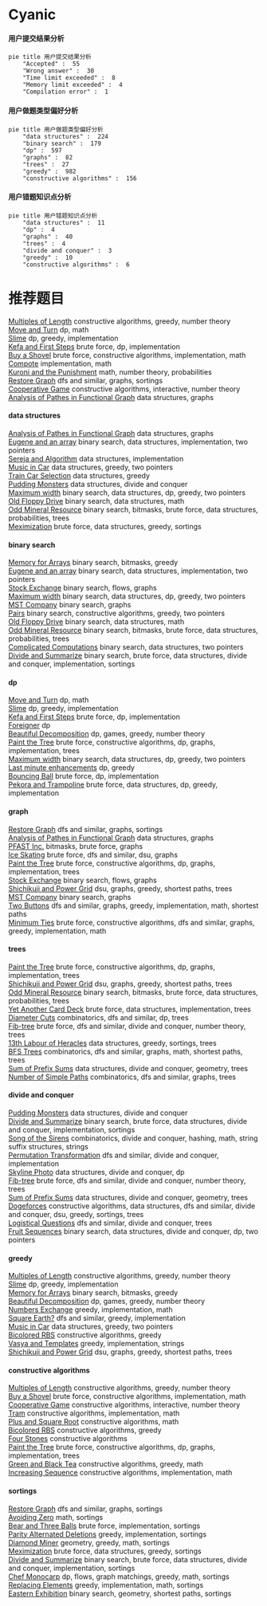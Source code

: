 # Cyanic
<!-- tabs:start -->
#### **用户提交结果分析**

```mermaid
pie title 用户提交结果分析
    "Accepted" :  55
    "Wrong answer" :  30
    "Time limit exceeded" :  8
    "Memory limit exceeded" :  4
    "Compilation error" :  1
```
#### **用户做题类型偏好分析**

```mermaid
pie title 用户做题类型偏好分析
    "data structures" :  224
    "binary search" :  179
    "dp" :  597
    "graphs" :  82
    "trees" :  27
    "greedy" :  982
    "constructive algorithms" :  156
```
#### **用户错题知识点分析**

```mermaid
pie title 用户错题知识点分析
    "data structures" :  11
    "dp" :  4
    "graphs" :  40
    "trees" :  4
    "divide and conquer" :  3
    "greedy" :  10
    "constructive algorithms" :  6
```
<!-- tabs:end -->
# 推荐题目
[Multiples of Length](https://codeforces.com/contest/1397/problem/C)		constructive algorithms,
                        greedy,
                        number theory		  
[Move and Turn](http://codeforces.com/problemset/problem/1459/B)		dp,
                        math		  
[Slime](http://codeforces.com/problemset/problem/1038/D)		dp,
                        greedy,
                        implementation		  
[Kefa and First Steps](http://codeforces.com/problemset/problem/580/A)		brute force,
                        dp,
                        implementation		  
[Buy a Shovel](http://codeforces.com/problemset/problem/732/A)		brute force,
                        constructive algorithms,
                        implementation,
                        math		  
[Compote](http://codeforces.com/problemset/problem/746/A)		implementation,
                        math		  
[Kuroni and the Punishment](http://codeforces.com/problemset/problem/1305/F)		math,
                        number theory,
                        probabilities		  
[Restore Graph](http://codeforces.com/problemset/problem/404/C)		dfs and similar,
                        graphs,
                        sortings		  
[Cooperative Game](https://codeforces.com/contest/1138/problem/F)		constructive algorithms,
                        interactive,
                        number theory		  
[Analysis of Pathes in Functional Graph](http://codeforces.com/problemset/problem/702/E)		data structures,
                        graphs		  
<!-- tabs:start -->
#### **data structures**
[Analysis of Pathes in Functional Graph](http://codeforces.com/problemset/problem/702/E)		data structures,
                        graphs		  
[Eugene and an array](http://codeforces.com/problemset/problem/1333/C)		binary search,
                        data structures,
                        implementation,
                        two pointers		  
[Sereja and Algorithm](http://codeforces.com/problemset/problem/367/A)		data structures,
                        implementation		  
[Music in Car](http://codeforces.com/problemset/problem/746/F)		data structures,
                        greedy,
                        two pointers		  
[Train Car Selection](http://codeforces.com/problemset/problem/1137/E)		data structures,
                        greedy		  
[Pudding Monsters](http://codeforces.com/problemset/problem/526/F)		data structures,
                        divide and conquer		  
[Maximum width](http://codeforces.com/problemset/problem/1492/C)		binary search,
                        data structures,
                        dp,
                        greedy,
                        two pointers		  
[Old Floppy Drive](http://codeforces.com/problemset/problem/1490/G)		binary search,
                        data structures,
                        math		  
[Odd Mineral Resource](http://codeforces.com/problemset/problem/1479/D)		binary search,
                        bitmasks,
                        brute force,
                        data structures,
                        probabilities,
                        trees		  
[Meximization](http://codeforces.com/problemset/problem/1497/A)		brute force,
                        data structures,
                        greedy,
                        sortings		  
#### **binary search**
[Memory for Arrays](http://codeforces.com/problemset/problem/309/C)		binary search,
                        bitmasks,
                        greedy		  
[Eugene and an array](http://codeforces.com/problemset/problem/1333/C)		binary search,
                        data structures,
                        implementation,
                        two pointers		  
[Stock Exchange](http://codeforces.com/problemset/problem/1178/H)		binary search,
                        flows,
                        graphs		  
[Maximum width](http://codeforces.com/problemset/problem/1492/C)		binary search,
                        data structures,
                        dp,
                        greedy,
                        two pointers		  
[MST Company](http://codeforces.com/problemset/problem/125/E)		binary search,
                        graphs		  
[Pairs](http://codeforces.com/problemset/problem/1463/D)		binary search,
                        constructive algorithms,
                        greedy,
                        two pointers		  
[Old Floppy Drive](http://codeforces.com/problemset/problem/1490/G)		binary search,
                        data structures,
                        math		  
[Odd Mineral Resource](http://codeforces.com/problemset/problem/1479/D)		binary search,
                        bitmasks,
                        brute force,
                        data structures,
                        probabilities,
                        trees		  
[Complicated Computations](http://codeforces.com/problemset/problem/1436/E)		binary search,
                        data structures,
                        two pointers		  
[Divide and Summarize](http://codeforces.com/problemset/problem/1461/D)		binary search,
                        brute force,
                        data structures,
                        divide and conquer,
                        implementation,
                        sortings		  
#### **dp**
[Move and Turn](http://codeforces.com/problemset/problem/1459/B)		dp,
                        math		  
[Slime](http://codeforces.com/problemset/problem/1038/D)		dp,
                        greedy,
                        implementation		  
[Kefa and First Steps](http://codeforces.com/problemset/problem/580/A)		brute force,
                        dp,
                        implementation		  
[Foreigner](http://codeforces.com/problemset/problem/1142/D)		dp		  
[Beautiful Decomposition](http://codeforces.com/problemset/problem/279/E)		dp,
                        games,
                        greedy,
                        number theory		  
[Paint the Tree](http://codeforces.com/problemset/problem/1244/D)		brute force,
                        constructive algorithms,
                        dp,
                        graphs,
                        implementation,
                        trees		  
[Maximum width](http://codeforces.com/problemset/problem/1492/C)		binary search,
                        data structures,
                        dp,
                        greedy,
                        two pointers		  
[Last minute enhancements](http://codeforces.com/problemset/problem/1466/B)		dp,
                        greedy		  
[Bouncing Ball](https://codeforces.com/contest/1457/problem/C)		brute force,
                        dp,
                        implementation		  
[Pekora and Trampoline](http://codeforces.com/problemset/problem/1491/C)		brute force,
                        data structures,
                        dp,
                        greedy,
                        implementation		  
#### **graph**
[Restore Graph](http://codeforces.com/problemset/problem/404/C)		dfs and similar,
                        graphs,
                        sortings		  
[Analysis of Pathes in Functional Graph](http://codeforces.com/problemset/problem/702/E)		data structures,
                        graphs		  
[PFAST Inc.](http://codeforces.com/problemset/problem/114/B)		bitmasks,
                        brute force,
                        graphs		  
[Ice Skating](https://codeforces.com/contest/218/problem/C)		brute force,
                        dfs and similar,
                        dsu,
                        graphs		  
[Paint the Tree](http://codeforces.com/problemset/problem/1244/D)		brute force,
                        constructive algorithms,
                        dp,
                        graphs,
                        implementation,
                        trees		  
[Stock Exchange](http://codeforces.com/problemset/problem/1178/H)		binary search,
                        flows,
                        graphs		  
[Shichikuji and Power Grid](http://codeforces.com/problemset/problem/1245/D)		dsu,
                        graphs,
                        greedy,
                        shortest paths,
                        trees		  
[MST Company](http://codeforces.com/problemset/problem/125/E)		binary search,
                        graphs		  
[Two Buttons](http://codeforces.com/problemset/problem/520/B)		dfs and similar,
                        graphs,
                        greedy,
                        implementation,
                        math,
                        shortest paths		  
[Minimum Ties](http://codeforces.com/problemset/problem/1487/C)		brute force,
                        constructive algorithms,
                        dfs and similar,
                        graphs,
                        greedy,
                        implementation,
                        math		  
#### **trees**
[Paint the Tree](http://codeforces.com/problemset/problem/1244/D)		brute force,
                        constructive algorithms,
                        dp,
                        graphs,
                        implementation,
                        trees		  
[Shichikuji and Power Grid](http://codeforces.com/problemset/problem/1245/D)		dsu,
                        graphs,
                        greedy,
                        shortest paths,
                        trees		  
[Odd Mineral Resource](http://codeforces.com/problemset/problem/1479/D)		binary search,
                        bitmasks,
                        brute force,
                        data structures,
                        probabilities,
                        trees		  
[Yet Another Card Deck](http://codeforces.com/problemset/problem/1511/C)		brute force,
                        data structures,
                        implementation,
                        trees		  
[Diameter Cuts](http://codeforces.com/problemset/problem/1499/F)		combinatorics,
                        dfs and similar,
                        dp,
                        trees		  
[Fib-tree](http://codeforces.com/problemset/problem/1491/E)		brute force,
                        dfs and similar,
                        divide and conquer,
                        number theory,
                        trees		  
[13th Labour of Heracles](http://codeforces.com/problemset/problem/1466/D)		data structures,
                        greedy,
                        sortings,
                        trees		  
[BFS Trees](http://codeforces.com/problemset/problem/1495/D)		combinatorics,
                        dfs and similar,
                        graphs,
                        math,
                        shortest paths,
                        trees		  
[Sum of Prefix Sums](http://codeforces.com/problemset/problem/1303/G)		data structures,
                        divide and conquer,
                        geometry,
                        trees		  
[Number of Simple Paths](http://codeforces.com/problemset/problem/1454/E)		combinatorics,
                        dfs and similar,
                        graphs,
                        trees		  
#### **divide and conquer**
[Pudding Monsters](http://codeforces.com/problemset/problem/526/F)		data structures,
                        divide and conquer		  
[Divide and Summarize](http://codeforces.com/problemset/problem/1461/D)		binary search,
                        brute force,
                        data structures,
                        divide and conquer,
                        implementation,
                        sortings		  
[Song of the Sirens](http://codeforces.com/problemset/problem/1466/G)		combinatorics,
                        divide and conquer,
                        hashing,
                        math,
                        string suffix structures,
                        strings		  
[Permutation Transformation](http://codeforces.com/problemset/problem/1490/D)		dfs and similar,
                        divide and conquer,
                        implementation		  
[Skyline Photo](https://codeforces.com/contest/1483/problem/C)		data structures,
                        divide and conquer,
                        dp		  
[Fib-tree](http://codeforces.com/problemset/problem/1491/E)		brute force,
                        dfs and similar,
                        divide and conquer,
                        number theory,
                        trees		  
[Sum of Prefix Sums](http://codeforces.com/problemset/problem/1303/G)		data structures,
                        divide and conquer,
                        geometry,
                        trees		  
[Dogeforces](http://codeforces.com/problemset/problem/1494/D)		constructive algorithms,
                        data structures,
                        dfs and similar,
                        divide and conquer,
                        dsu,
                        greedy,
                        sortings,
                        trees		  
[Logistical Questions](http://codeforces.com/problemset/problem/566/C)		dfs and similar,
                        divide and conquer,
                        trees		  
[Fruit Sequences](http://codeforces.com/problemset/problem/1428/F)		binary search,
                        data structures,
                        divide and conquer,
                        dp,
                        two pointers		  
#### **greedy**
[Multiples of Length](https://codeforces.com/contest/1397/problem/C)		constructive algorithms,
                        greedy,
                        number theory		  
[Slime](http://codeforces.com/problemset/problem/1038/D)		dp,
                        greedy,
                        implementation		  
[Memory for Arrays](http://codeforces.com/problemset/problem/309/C)		binary search,
                        bitmasks,
                        greedy		  
[Beautiful Decomposition](http://codeforces.com/problemset/problem/279/E)		dp,
                        games,
                        greedy,
                        number theory		  
[Numbers Exchange](http://codeforces.com/problemset/problem/746/E)		greedy,
                        implementation,
                        math		  
[Square Earth?](http://codeforces.com/problemset/problem/57/A)		dfs and similar,
                        greedy,
                        implementation		  
[Music in Car](http://codeforces.com/problemset/problem/746/F)		data structures,
                        greedy,
                        two pointers		  
[Bicolored RBS](http://codeforces.com/problemset/problem/1167/D)		constructive algorithms,
                        greedy		  
[Vasya and Templates](https://codeforces.com/contest/1086/problem/C)		greedy,
                        implementation,
                        strings		  
[Shichikuji and Power Grid](http://codeforces.com/problemset/problem/1245/D)		dsu,
                        graphs,
                        greedy,
                        shortest paths,
                        trees		  
#### **constructive algorithms**
[Multiples of Length](https://codeforces.com/contest/1397/problem/C)		constructive algorithms,
                        greedy,
                        number theory		  
[Buy a Shovel](http://codeforces.com/problemset/problem/732/A)		brute force,
                        constructive algorithms,
                        implementation,
                        math		  
[Cooperative Game](https://codeforces.com/contest/1138/problem/F)		constructive algorithms,
                        interactive,
                        number theory		  
[Tram](http://codeforces.com/problemset/problem/746/C)		constructive algorithms,
                        implementation,
                        math		  
[Plus and Square Root](https://codeforces.com/contest/716/problem/C)		constructive algorithms,
                        math		  
[Bicolored RBS](http://codeforces.com/problemset/problem/1167/D)		constructive algorithms,
                        greedy		  
[Four Stones](http://codeforces.com/problemset/problem/1276/E)		constructive algorithms		  
[Paint the Tree](http://codeforces.com/problemset/problem/1244/D)		brute force,
                        constructive algorithms,
                        dp,
                        graphs,
                        implementation,
                        trees		  
[Green and Black Tea](http://codeforces.com/problemset/problem/746/D)		constructive algorithms,
                        greedy,
                        math		  
[Increasing Sequence](http://codeforces.com/problemset/problem/11/A)		constructive algorithms,
                        implementation,
                        math		  
#### **sortings**
[Restore Graph](http://codeforces.com/problemset/problem/404/C)		dfs and similar,
                        graphs,
                        sortings		  
[Avoiding Zero](http://codeforces.com/problemset/problem/1427/A)		math,
                        sortings		  
[Bear and Three Balls](http://codeforces.com/problemset/problem/653/A)		brute force,
                        implementation,
                        sortings		  
[Parity Alternated Deletions](http://codeforces.com/problemset/problem/1144/B)		greedy,
                        implementation,
                        sortings		  
[Diamond Miner](https://codeforces.com/contest/1496/problem/C)		geometry,
                        greedy,
                        math,
                        sortings		  
[Meximization](http://codeforces.com/problemset/problem/1497/A)		brute force,
                        data structures,
                        greedy,
                        sortings		  
[Divide and Summarize](http://codeforces.com/problemset/problem/1461/D)		binary search,
                        brute force,
                        data structures,
                        divide and conquer,
                        implementation,
                        sortings		  
[Chef Monocarp](http://codeforces.com/problemset/problem/1437/C)		dp,
                        flows,
                        graph matchings,
                        greedy,
                        math,
                        sortings		  
[Replacing Elements](http://codeforces.com/problemset/problem/1473/A)		greedy,
                        implementation,
                        math,
                        sortings		  
[Eastern Exhibition](http://codeforces.com/problemset/problem/1486/B)		binary search,
                        geometry,
                        shortest paths,
                        sortings		  
<!-- tabs:end -->
